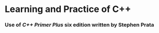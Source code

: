 #  Learning and Practice of C++
### Use of _**C++ Primer Plus**_ six edition written by **Stephen Prata**
